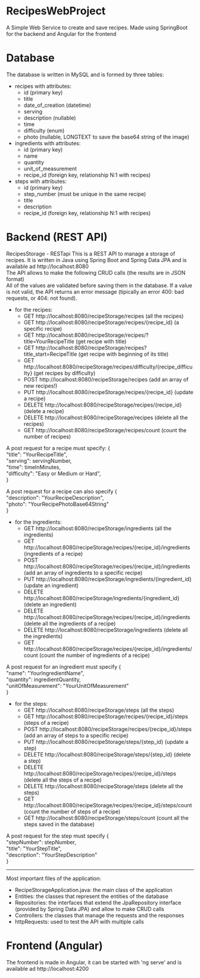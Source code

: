 # RecipesWebProject
A Simple Web Service to create and save recipes. Made using SpringBoot for the backend and Angular for the frontend

# Database
The database is written in MySQL and is formed by three tables:
- recipes with attributes:
    * id (primary key)
    * title
    * date_of_creation (datetime)
    * serving
    * description (nullable)
    * time
    * difficulty (enum)
    * photo (nullable, LONGTEXT to save the base64 string of the image)
- ingredients with attributes:
    * id (primary key)
    * name
    * quantity
    * unit_of_measurement
    * recipe_id (foreign key, relationship N:1 with recipes)
- steps with attributes:
    * id (primary key)
    * step_number (must be unique in the same recipe)
    * title
    * description
    * recipe_id (foreign key, relationship N:1 with recipes)

# Backend (REST API)
RecipesStorage - RESTapi
This is a REST API to manage a storage of recipes. It is written in Java using Spring Boot and Spring Data JPA and is available ad http://localhost:8080 <br>
The API allows to make the following CRUD calls (the results are in JSON format)<br>
All of the values are validated before saving them in the database. If a value is not valid, the API returns an error message (tipically an error 400: bad requests, or 404: not found).
- for the recipes:
    * GET http://localhost:8080/recipeStorage/recipes (all the recipes) 
    * GET http://localhost:8080/recipeStorage/recipes/{recipe_id} (a specific recipe) 
    * GET http://localhost:8080/recipeStorage/recipes/?title=YourRecipeTitle (get recipe with title)
    * GET http://localhost:8080/recipeStorage/recipes?title_start=RecipeTitle (get recipe with beginning of its title)
    * GET http://localhost:8080/recipeStorage/recipes/difficulty/{recipe_difficulty} (get recipes by difficulty)
    * POST http://localhost:8080/recipeStorage/recipes (add an array of new recipes!)
    * PUT http://localhost:8080/recipeStorage/recipes/{recipe_id} (update a recipe)
    * DELETE http://localhost:8080/recipeStorage/recipes/{recipe_id} (delete a recipe)
    * DELETE http://localhost:8080/recipeStorage/recipes (delete all the recipes)
    * GET  http://localhost:8080/recipeStorage/recipes/count (count the number of recipes)

A post request for a recipe must specify:
{<br>
    "title": "YourRecipeTitle",<br>
    "serving": servingNumber,<br>
    "time": timeInMinutes,<br>
    "difficulty": "Easy or Medium or Hard",<br>
}


A post request for a recipe can also specify
{<br>
    "description": "YourRecipeDescription",<br>
    "photo": "YourRecipePhotoBase64String"<br>
}

- for the ingredients:
    * GET http://localhost:8080/recipeStorage/ingredients (all the ingredients)
    * GET http://localhost:8080/recipeStorage/recipes/{recipe_id}/ingredients (ingredients of a recipe)
    * POST http://localhost:8080/recipeStorage/recipes/{recipe_id}/ingredients (add an array of ingredients to a specific recipe)
    * PUT http://localhost:8080/recipeStorage/ingredients/{ingredient_id} (update an ingredient)
    * DELETE http://localhost:8080/recipeStorage/ingredients/{ingredient_id} (delete an ingredient)
    * DELETE http://localhost:8080/recipeStorage/recipes/{recipe_id}/ingredients (delete all the ingredients of a recipe)
    * DELETE http://localhost:8080/recipeStorage/ingredients (delete all the ingredients)
    * GET  http://localhost:8080/recipeStorage/recipes/{recipe_id}/ingredients/count (count the number of ingredients of a recipe)

A post request for an ingredient must specify
{<br>
    "name": "YourIngredientName",<br>
    "quantity": ingredientQuantity,<br>
    "unitOfMeasurement": "YourUnitOfMeasurement"<br>
}

- for the steps:
    * GET http://localhost:8080/recipeStorage/steps (all the steps)
    * GET http://localhost:8080/recipeStorage/recipes/{recipe_id}/steps (steps of a recipe)
    * POST http://localhost:8080/recipeStorage/recipes/{recipe_id}/steps (add an array of steps to a specific recipe)
    * PUT http://localhost:8080/recipeStorage/steps/{step_id} (update a step)
    * DELETE http://localhost:8080/recipeStorage/steps/{step_id} (delete a step)
    * DELETE http://localhost:8080/recipeStorage/recipes/{recipe_id}/steps (delete all the steps of a recipe)
    * DELETE http://localhost:8080/recipeStorage/steps (delete all the steps)
    * GET  http://localhost:8080/recipeStorage/recipes/{recipe_id}/steps/count (count the number of steps of a recipe)
    * GET http://localhost:8080/recipeStorage/steps/count (count all the steps saved in the database)

A post request for the step must specify
{<br>
    "stepNumber": stepNumber,<br>
    "title": "YourStepTitle",<br>
    "description": "YourStepDescription"<br>
}

--------------------------------------------------------------------------------------------------------------------------

Most important files of the application:
- RecipeStorageApplication.java: the main class of the application
- Entities: the classes that represent the entities of the database
- Repositories: the interfaces that extend the JpaRepository interface (provided by Spring Data JPA) and allow to make CRUD calls
- Controllers: the classes that manage the requests and the responses
- httpRequests: used to test the API with multiple calls

# Frontend (Angular)
The frontend is made in Angular, it can be started with 'ng serve' and is available ad http://localhost:4200

